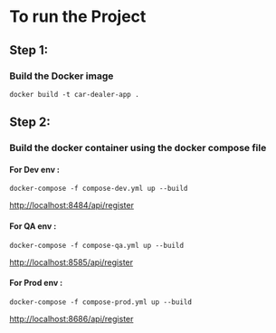 
# **To run the Project**

## Step 1: 

### **Build the Docker image** 

`docker build -t car-dealer-app .    `

## Step 2:

### **Build the docker container using the docker compose file** 

#### For Dev env :
`docker-compose -f compose-dev.yml up --build`

[http://localhost:8484/api/register]()

#### For QA env :
`docker-compose -f compose-qa.yml up --build`

[http://localhost:8585/api/register]()

#### For Prod env :
`docker-compose -f compose-prod.yml up --build`

[http://localhost:8686/api/register]()